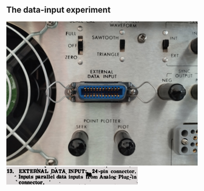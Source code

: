 ## The data-input experiment

![image](/data-input/images/data-port-input.png)
![image](/data-input/images/data-input-des.png)